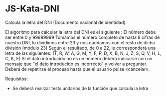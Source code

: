 # JS-Kata-DNI

Calcula la letra del DNI (Documento nacional de identidad).

El algoritmo para calcular la letra del DNI es el siguiente :
El número debe ser entre 0 y 99999999
Tomamos el número completo de hasta 8 cifras de nuestro DNI, lo dividimos entre 23 y nos quedamos con el resto de dicha división (módulo 23)
Según el resultado, de 0 a 22, le corresponderá una letra de las siguientes:  (T, R, W, A, G, M, Y, F, P, D, X, B, N, J, Z, S, Q, V, H, L, C, K, E)
Si el dato introducido no es un número deberá indicarse con un mensaje que "el dato introducido es incorrecto" y volver a preguntar.
Deberá de repetirse el proceso hasta que el usuario pulse «cancelar».


Requisitos:


- Se deberá realizar tests unitarios de la función que calcula la letra
